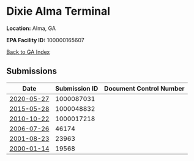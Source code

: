 # Dixie  Alma Terminal

**Location:** Alma, GA

**EPA Facility ID:** 100000165607

[Back to GA Index](../../index.md)

## Submissions

| Date | Submission ID | Document Control Number |
|------|--------------|-------------------------|
| [2020-05-27](submissions/1000087031.md) | 1000087031 |  |
| [2015-05-28](submissions/1000048832.md) | 1000048832 |  |
| [2010-10-22](submissions/1000017218.md) | 1000017218 |  |
| [2006-07-26](submissions/46174.md) | 46174 |  |
| [2001-08-23](submissions/23963.md) | 23963 |  |
| [2000-01-14](submissions/19568.md) | 19568 |  |
